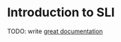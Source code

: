 # Introduction to SLI

TODO: write [great documentation](http://jacobian.org/writing/what-to-write/)